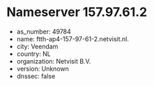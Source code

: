 # Nameserver 157.97.61.2

* as_number: 49784
* name: ftth-ap4-157-97-61-2.netvisit.nl.
* city: Veendam
* country: NL
* organization: Netvisit B.V.
* version: Unknown
* dnssec: false
